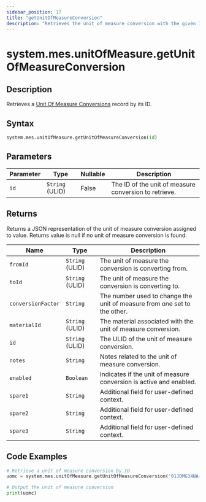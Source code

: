 ```yaml
---
sidebar_position: 17
title: "getUnitOfMeasureConversion"
description: "Retrieves the unit of measure conversion with the given ID."
---
```


# system.mes.unitOfMeasure.getUnitOfMeasureConversion

## Description

Retrieves a [Unit Of Measure Conversions](../../data-model/utility-models/unit-of-measure-model/unit-of-measure-conversion) record by its ID.

## Syntax

```python
system.mes.unitOfMeasure.getUnitOfMeasureConversion(id)
```

## Parameters

| Parameter | Type            | Nullable | Description                                           |
|-----------|-----------------|----------|-------------------------------------------------------|
| `id`      | `String` (ULID) | False    | The ID of the unit of measure conversion to retrieve. |

## Returns

Returns a JSON representation of the unit of measure conversion assigned to value. Returns value is null if no unit of measure conversion is found.

| Name               | Type            | Description                                                              |
|--------------------|-----------------|--------------------------------------------------------------------------|
| `fromId`           | `String` (ULID) | The unit of measure the conversion is converting from.                   |
| `toId`             | `String` (ULID) | The unit of measure the conversion is converting to.                     |
| `conversionFactor` | `String`        | The number used to change the unit of measure from one set to the other. |
| `materialId`       | `String` (ULID) | The material associated with the unit of measure conversion.             |
| `id`               | `String` (ULID) | The ULID of the unit of measure conversion.                              |
| `notes`            | `String`        | Notes related to the unit of measure conversion.                         |
| `enabled`          | `Boolean`       | Indicates if the unit of measure conversion is active and enabled.       |
| `spare1`           | `String`        | Additional field for user-defined context.                               |
| `spare2`           | `String`        | Additional field for user-defined context.                               |
| `spare3`           | `String`        | Additional field for user-defined context.                               |

## Code Examples

```python
# Retrieve a unit of measure conversion by ID
uomc = system.mes.unitOfMeasure.getUnitOfMeasureConversion('01JDMG34NA-3B7BF1C1-W89E99PW')

# Output the unit of measure conversion
print(uomc)
```
